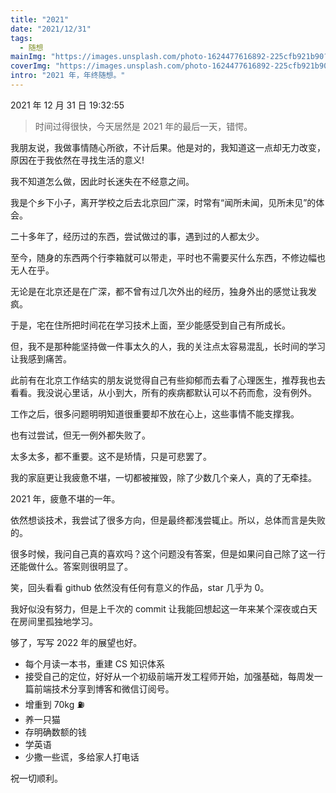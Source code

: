 ```yaml
---
title: "2021"
date: "2021/12/31"
tags:
  - 随想
mainImg: "https://images.unsplash.com/photo-1624477616892-225cfb921b90?crop=entropy&cs=tinysrgb&fit=max&fm=jpg&ixid=MnwxNjUyNjZ8MHwxfHJhbmRvbXx8fHx8fHx8fDE2NDA5NTAyOTA&ixlib=rb-1.2.1&q=80&w=1080"
coverImg: "https://images.unsplash.com/photo-1624477616892-225cfb921b90?crop=entropy&cs=tinysrgb&fit=max&fm=jpg&ixid=MnwxNjUyNjZ8MHwxfHJhbmRvbXx8fHx8fHx8fDE2NDA5NTAyOTA&ixlib=rb-1.2.1&q=80&w=400"
intro: "2021 年，年终随想。"
---
```


2021 年 12 月 31 日 19:32:55

> 时间过得很快，今天居然是 2021 年的最后一天，错愕。

我朋友说，我做事情随心所欲，不计后果。他是对的，我知道这一点却无力改变，原因在于我依然在寻找生活的意义!

我不知道怎么做，因此时长迷失在不经意之间。

我是个乡下小子，离开学校之后去北京回广深，时常有“闻所未闻，见所未见”的体会。

二十多年了，经历过的东西，尝试做过的事，遇到过的人都太少。

至今，随身的东西两个行李箱就可以带走，平时也不需要买什么东西，不修边幅也无人在乎。

无论是在北京还是在广深，都不曾有过几次外出的经历，独身外出的感觉让我发疯。

于是，宅在住所把时间花在学习技术上面，至少能感受到自己有所成长。

但，我不是那种能坚持做一件事太久的人，我的关注点太容易混乱，长时间的学习让我感到痛苦。

此前有在北京工作结实的朋友说觉得自己有些抑郁而去看了心理医生，推荐我也去看看。我没说心里话，从小到大，所有的疾病都默认可以不药而愈，没有例外。

工作之后，很多问题明明知道很重要却不放在心上，这些事情不能支撑我。

也有过尝试，但无一例外都失败了。

太多太多，都不重要。这不是矫情，只是可悲罢了。

我的家庭更让我疲惫不堪，一切都被摧毁，除了少数几个亲人，真的了无牵挂。

2021 年，疲惫不堪的一年。

依然想谈技术，我尝试了很多方向，但是最终都浅尝辄止。所以，总体而言是失败的。

很多时候，我问自己真的喜欢吗？这个问题没有答案，但是如果问自己除了这一行还能做什么。答案则很明显了。

笑，回头看看 github 依然没有任何有意义的作品，star 几乎为 0。

我好似没有努力，但是上千次的 commit 让我能回想起这一年来某个深夜或白天在房间里孤独地学习。

够了，写写 2022 年的展望也好。

- 每个月读一本书，重建 CS 知识体系
- 接受自己的定位，好好从一个初级前端开发工程师开始，加强基础，每周发一篇前端技术分享到博客和微信订阅号。
- 增重到 70kg ⛽️
- 养一只猫
- 存明确数额的钱
- 学英语
- 少撒一些谎，多给家人打电话

祝一切顺利。
